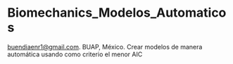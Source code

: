 # Biomechanics_Modelos_Automaticos
buendiaenr1@gmail.com. BUAP, México. Crear modelos de manera automática usando como criterio el menor AIC
